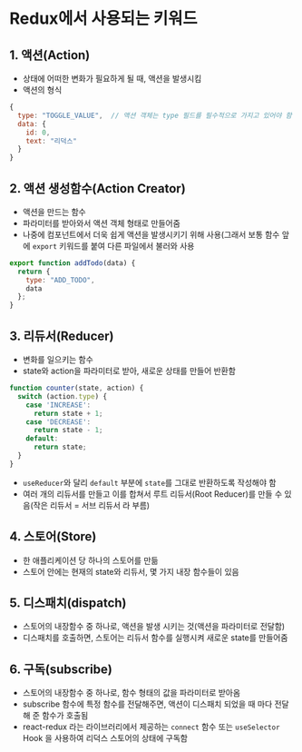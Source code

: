 # Redux에서 사용되는 키워드
## 1. 액션(Action)
- 상태에 어떠한 변화가 필요하게 될 때, 액션을 발생시킴
- 액션의 형식
```javascript
{
  type: "TOGGLE_VALUE",  // 액션 객체는 type 필드를 필수적으로 가지고 있어야 함
  data: {
    id: 0,
    text: "리덕스"
  } 
}
```
## 2. 액션 생성함수(Action Creator)
- 액션을 만드는 함수
- 파라미터를 받아와서 액션 객체 형태로 만들어줌
- 나중에 컴포넌트에서 더욱 쉽게 액션을 발생시키기 위해 사용(그래서 보통 함수 앞에 ```export``` 키워드를 붙여 다른 파일에서 불러와 사용
```javascript
export function addTodo(data) {
  return {
    type: "ADD_TODO",
    data
  };
}
```
## 3. 리듀서(Reducer)
- 변화를 일으키는 함수
- state와 action을 파라미터로 받아, 새로운 상태를 만들어 반환함
```javascript
function counter(state, action) {
  switch (action.type) {
    case 'INCREASE':
      return state + 1;
    case 'DECREASE':
      return state - 1;
    default:
      return state;
  }
}
```
- ```useReducer```와 달리 ```default``` 부분에 ```state```를 그대로 반환하도록 작성해야 함
- 여러 개의 리듀서를 만들고 이를 합쳐서 루트 리듀서(Root Reducer)를 만들 수 있음(작은 리듀서 = 서브 리듀서 라 부름)

## 4. 스토어(Store)
- 한 애플리케이션 당 하나의 스토어를 만듦
- 스토어 안에는 현재의 state와 리듀서, 몇 가지 내장 함수들이 있음

## 5. 디스패치(dispatch)
- 스토어의 내장함수 중 하나로, 액션을 발생 시키는 것(액션을 파라미터로 전달함)
- 디스패치를 호출하면, 스토어는 리듀서 함수를 실행시켜 새로운 state를 만들어줌

## 6. 구독(subscribe)
- 스토어의 내장함수 중 하나로, 함수 형태의 값을 파라미터로 받아옴
- subscribe 함수에 특정 함수를 전달해주면, 액션이 디스패치 되었을 때 마다 전달해 준 함수가 호출됨
- react-redux 라는 라이브러리에서 제공하는 ```connect``` 함수 또는 ```useSelector``` Hook 을 사용하여 리덕스 스토어의 상태에 구독함
